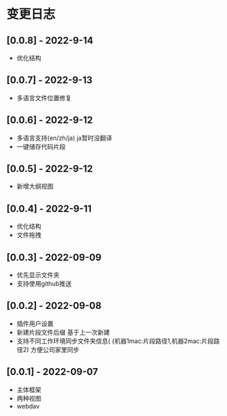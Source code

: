 # 变更日志

## [0.0.8] - 2022-9-14

- 优化结构

## [0.0.7] - 2022-9-13

- 多语言文件位置修复

## [0.0.6] - 2022-9-12

- 多语言支持(en/zh/ja) ja暂时没翻译
- 一键储存代码片段

## [0.0.5] - 2022-9-12

- 新增大纲视图

## [0.0.4] - 2022-9-11

- 优化结构
- 文件拖拽

## [0.0.3] - 2022-09-09

- 优先显示文件夹
- 支持使用github推送

## [0.0.2] - 2022-09-08

- 插件用户设置
- 新建片段文件后缀 基于上一次新建
- 支持不同工作环境同步文件夹信息(  {机器1mac:片段路径1,机器2mac:片段路径2) 方便公司家里同步


## [0.0.1] - 2022-09-07

- 主体框架
- 两种视图
- webdav
